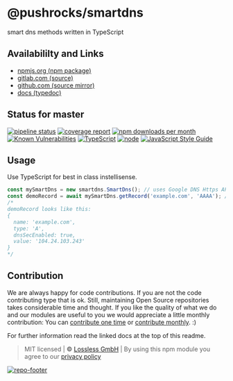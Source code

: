 # @pushrocks/smartdns
smart dns methods written in TypeScript

## Availabililty and Links
* [npmjs.org (npm package)](https://www.npmjs.com/package/@pushrocks/smartdns)
* [gitlab.com (source)](https://gitlab.com/pushrocks/smartdns)
* [github.com (source mirror)](https://github.com/pushrocks/smartdns)
* [docs (typedoc)](https://pushrocks.gitlab.io/smartdns/)

## Status for master
[![pipeline status](https://gitlab.com/pushrocks/smartdns/badges/master/pipeline.svg)](https://gitlab.com/pushrocks/smartdns/commits/master)
[![coverage report](https://gitlab.com/pushrocks/smartdns/badges/master/coverage.svg)](https://gitlab.com/pushrocks/smartdns/commits/master)
[![npm downloads per month](https://img.shields.io/npm/dm/@pushrocks/smartdns.svg)](https://www.npmjs.com/package/@pushrocks/smartdns)
[![Known Vulnerabilities](https://snyk.io/test/npm/@pushrocks/smartdns/badge.svg)](https://snyk.io/test/npm/@pushrocks/smartdns)
[![TypeScript](https://img.shields.io/badge/TypeScript->=%203.x-blue.svg)](https://nodejs.org/dist/latest-v10.x/docs/api/)
[![node](https://img.shields.io/badge/node->=%2010.x.x-blue.svg)](https://nodejs.org/dist/latest-v10.x/docs/api/)
[![JavaScript Style Guide](https://img.shields.io/badge/code%20style-prettier-ff69b4.svg)](https://prettier.io/)

## Usage

Use TypeScript for best in class instellisense.

```typescript
const mySmartDns = new smartdns.SmartDns(); // uses Google DNS Https API
const demoRecord = await mySmartDns.getRecord('example.com', 'AAAA'); // returns promise
/*
demoRecord looks like this:
{
  name: 'example.com',
  type: 'A',
  dnsSecEnabled: true,
  value: '104.24.103.243'
}
*/
```

## Contribution

We are always happy for code contributions. If you are not the code contributing type that is ok. Still, maintaining Open Source repositories takes considerable time and thought. If you like the quality of what we do and our modules are useful to you we would appreciate a little monthly contribution: You can [contribute one time](https://lossless.link/contribute-onetime) or [contribute monthly](https://lossless.link/contribute). :)

For further information read the linked docs at the top of this readme.

> MIT licensed | **&copy;** [Lossless GmbH](https://lossless.gmbh)
| By using this npm module you agree to our [privacy policy](https://lossless.gmbH/privacy)

[![repo-footer](https://lossless.gitlab.io/publicrelations/repofooter.svg)](https://maintainedby.lossless.com)
